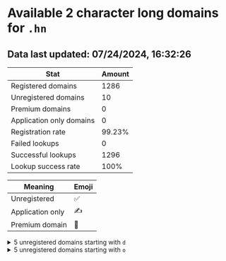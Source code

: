 # Available 2 character long domains for `.hn`

## Data last updated: 07/24/2024, 16:32:26

|Stat|Amount|
|--|--|
|Registered domains|1286|
|Unregistered domains|10|
|Premium domains|0|
|Application only domains|0|
|Registration rate|99.23%|
|Failed lookups|0|
|Successful lookups|1296|
|Lookup success rate|100%|


|Meaning|Emoji|
|--|--|
|Unregistered|:white_check_mark:|
|Application only|:writing_hand:|
|Premium domain|:gem:|

<details>
<summary>5 unregistered domains starting with <bold><code>d</code></bold></summary>

|Type|Domain|
|--|--|
|:white_check_mark:|`da.hn`|
|:white_check_mark:|`db.hn`|
|:white_check_mark:|`dc.hn`|
|:white_check_mark:|`dd.hn`|
|:white_check_mark:|`dg.hn`|
</details>
<details>
<summary>5 unregistered domains starting with <bold><code>o</code></bold></summary>

|Type|Domain|
|--|--|
|:white_check_mark:|`o2.hn`|
|:white_check_mark:|`o3.hn`|
|:white_check_mark:|`o4.hn`|
|:white_check_mark:|`o5.hn`|
|:white_check_mark:|`o6.hn`|
</details>